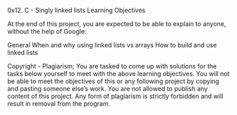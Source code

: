 0x12. C - Singly linked lists
Learning Objectives

At the end of this project, you are expected to be able to explain to anyone, without the help of Google:



General
When and why using linked lists vs arrays
How to build and use linked lists

Copyright - Plagiarism;
You are tasked to come up with solutions for the tasks below yourself to meet with the above learning objectives.
You will not be able to meet the objectives of this or any following project by copying and pasting someone else’s work.
You are not allowed to publish any content of this project.
Any form of plagiarism is strictly forbidden and will result in removal from the program.
